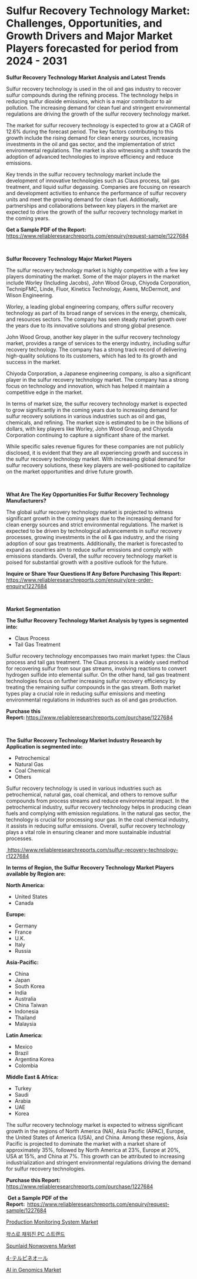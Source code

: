 <p><h1>Sulfur Recovery Technology Market: Challenges, Opportunities, and Growth Drivers and Major Market Players forecasted for period from 2024 - 2031</h1></p><p><strong>Sulfur Recovery Technology Market Analysis and Latest Trends</strong></p>
<p><p>Sulfur recovery technology is used in the oil and gas industry to recover sulfur compounds during the refining process. The technology helps in reducing sulfur dioxide emissions, which is a major contributor to air pollution. The increasing demand for clean fuel and stringent environmental regulations are driving the growth of the sulfur recovery technology market.</p><p>The market for sulfur recovery technology is expected to grow at a CAGR of 12.6% during the forecast period. The key factors contributing to this growth include the rising demand for clean energy sources, increasing investments in the oil and gas sector, and the implementation of strict environmental regulations. The market is also witnessing a shift towards the adoption of advanced technologies to improve efficiency and reduce emissions.</p><p>Key trends in the sulfur recovery technology market include the development of innovative technologies such as Claus process, tail gas treatment, and liquid sulfur degassing. Companies are focusing on research and development activities to enhance the performance of sulfur recovery units and meet the growing demand for clean fuel. Additionally, partnerships and collaborations between key players in the market are expected to drive the growth of the sulfur recovery technology market in the coming years.</p></p>
<p><strong>Get a Sample PDF of the Report:&nbsp;</strong> <a href="https://www.reliableresearchreports.com/enquiry/request-sample/1227684">https://www.reliableresearchreports.com/enquiry/request-sample/1227684</a></p>
<p>&nbsp;</p>
<p><strong>Sulfur Recovery Technology Major Market Players</strong></p>
<p><p>The sulfur recovery technology market is highly competitive with a few key players dominating the market. Some of the major players in the market include Worley (Including Jacobs), John Wood Group, Chiyoda Corporation, TechnipFMC, Linde, Fluor, Kinetics Technology, Axens, McDermott, and Wison Engineering.</p><p>Worley, a leading global engineering company, offers sulfur recovery technology as part of its broad range of services in the energy, chemicals, and resources sectors. The company has seen steady market growth over the years due to its innovative solutions and strong global presence.</p><p>John Wood Group, another key player in the sulfur recovery technology market, provides a range of services to the energy industry, including sulfur recovery technology. The company has a strong track record of delivering high-quality solutions to its customers, which has led to its growth and success in the market.</p><p>Chiyoda Corporation, a Japanese engineering company, is also a significant player in the sulfur recovery technology market. The company has a strong focus on technology and innovation, which has helped it maintain a competitive edge in the market.</p><p>In terms of market size, the sulfur recovery technology market is expected to grow significantly in the coming years due to increasing demand for sulfur recovery solutions in various industries such as oil and gas, chemicals, and refining. The market size is estimated to be in the billions of dollars, with key players like Worley, John Wood Group, and Chiyoda Corporation continuing to capture a significant share of the market.</p><p>While specific sales revenue figures for these companies are not publicly disclosed, it is evident that they are all experiencing growth and success in the sulfur recovery technology market. With increasing global demand for sulfur recovery solutions, these key players are well-positioned to capitalize on the market opportunities and drive future growth.</p></p>
<p>&nbsp;</p>
<p><strong>What Are The Key Opportunities For Sulfur Recovery Technology Manufacturers?</strong></p>
<p><p>The global sulfur recovery technology market is projected to witness significant growth in the coming years due to the increasing demand for clean energy sources and strict environmental regulations. The market is expected to be driven by technological advancements in sulfur recovery processes, growing investments in the oil & gas industry, and the rising adoption of sour gas treatments. Additionally, the market is forecasted to expand as countries aim to reduce sulfur emissions and comply with emissions standards. Overall, the sulfur recovery technology market is poised for substantial growth with a positive outlook for the future.</p></p>
<p><strong>Inquire or Share Your Questions If Any Before Purchasing This Report:</strong> <a href="https://www.reliableresearchreports.com/enquiry/pre-order-enquiry/1227684">https://www.reliableresearchreports.com/enquiry/pre-order-enquiry/1227684</a></p>
<p>&nbsp;</p>
<p><strong>Market Segmentation</strong></p>
<p><strong>The Sulfur Recovery Technology Market Analysis by types is segmented into:</strong></p>
<p><ul><li>Claus Process</li><li>Tail Gas Treatment</li></ul></p>
<p><p>Sulfur recovery technology encompasses two main market types: the Claus process and tail gas treatment. The Claus process is a widely used method for recovering sulfur from sour gas streams, involving reactions to convert hydrogen sulfide into elemental sulfur. On the other hand, tail gas treatment technologies focus on further increasing sulfur recovery efficiency by treating the remaining sulfur compounds in the gas stream. Both market types play a crucial role in reducing sulfur emissions and meeting environmental regulations in industries such as oil and gas production.</p></p>
<p><strong>Purchase this Report:&nbsp;</strong><a href="https://www.reliableresearchreports.com/purchase/1227684">https://www.reliableresearchreports.com/purchase/1227684</a></p>
<p>&nbsp;</p>
<p><strong>The Sulfur Recovery Technology Market Industry Research by Application is segmented into:</strong></p>
<p><ul><li>Petrochemical</li><li>Natural Gas</li><li>Coal Chemical</li><li>Others</li></ul></p>
<p><p>Sulfur recovery technology is used in various industries such as petrochemical, natural gas, coal chemical, and others to remove sulfur compounds from process streams and reduce environmental impact. In the petrochemical industry, sulfur recovery technology helps in producing clean fuels and complying with emission regulations. In the natural gas sector, the technology is crucial for processing sour gas. In the coal chemical industry, it assists in reducing sulfur emissions. Overall, sulfur recovery technology plays a vital role in ensuring cleaner and more sustainable industrial processes.</p></p>
<p><a href="https://www.reliableresearchreports.com/sulfur-recovery-technology-r1227684">&nbsp;https://www.reliableresearchreports.com/sulfur-recovery-technology-r1227684</a></p>
<p><strong>In terms of Region, the Sulfur Recovery Technology Market Players available by Region are:</strong></p>
<p>
    <p> <strong> North America: </strong>
        <ul>
            <li>United States</li>
            <li>Canada</li>
        </ul>
        </p> 
    <p> <strong> Europe: </strong>
        <ul>
            <li>Germany</li>
            <li>France</li>
            <li>U.K.</li>
            <li>Italy</li>
            <li>Russia</li>
        </ul>
        </p> 
    <p> <strong> Asia-Pacific: </strong>
        <ul>
            <li>China</li>
            <li>Japan</li>
            <li>South Korea</li>
            <li>India</li>
            <li>Australia</li>
            <li>China Taiwan</li>
            <li>Indonesia</li>
            <li>Thailand</li>
            <li>Malaysia</li>
        </ul>
        </p> 
    <p> <strong> Latin America: </strong>
        <ul>
            <li>Mexico</li>
            <li>Brazil</li>
            <li>Argentina Korea</li>
            <li>Colombia</li>
        </ul>
        </p> 
    <p> <strong> Middle East & Africa: </strong>
        <ul>
            <li>Turkey</li>
            <li>Saudi</li>
            <li>Arabia</li>
            <li>UAE</li>
            <li>Korea</li>
        </ul>
    </p>
    </p>
<p><p>The sulfur recovery technology market is expected to witness significant growth in the regions of North America (NA), Asia Pacific (APAC), Europe, the United States of America (USA), and China. Among these regions, Asia Pacific is projected to dominate the market with a market share of approximately 35%, followed by North America at 23%, Europe at 20%, USA at 15%, and China at 7%. This growth can be attributed to increasing industrialization and stringent environmental regulations driving the demand for sulfur recovery technologies.</p></p>
<p><strong>Purchase this Report: </strong><a href="https://www.reliableresearchreports.com/purchase/1227684">https://www.reliableresearchreports.com/purchase/1227684</a></p>
<p>&nbsp;<strong>Get a Sample PDF of the Report:&nbsp;&nbsp;</strong><a href="https://www.reliableresearchreports.com/enquiry/request-sample/1227684">https://www.reliableresearchreports.com/enquiry/request-sample/1227684</a></p>
<p><strong></strong></p>
<p><p><a href="https://github.com/brendafegmorris532/Market-Research-Report-List-1/blob/main/production-monitoring-system-market.md">Production Monitoring System Market</a></p><p><a href="https://github.com/mofijurk071/Market-Research-Report-List-1/blob/main/1095422128858.md">왁스로 채워진 PC 스트랜드</a></p><p><a href="https://www.linkedin.com/pulse/spunlaid-nonwovens-market-investigation-amp-industry-evolution-ucixe">Spunlaid Nonwovens Market</a></p><p><a href="https://github.com/klon646/Market-Research-Report-List-2/blob/main/989274990033.md">4-テルピネオール</a></p><p><a href="https://github.com/zcbxbnir25/Market-Research-Report-List-1/blob/main/ai-in-genomics-market.md">AI in Genomics Market</a></p></p>